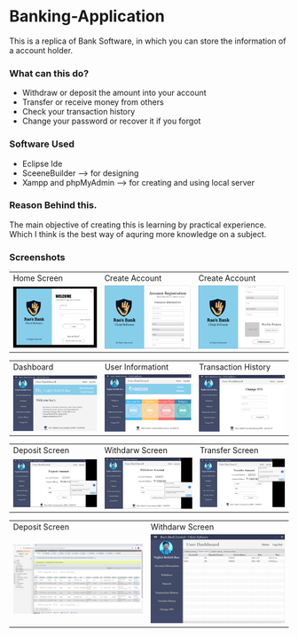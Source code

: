 # Banking-Application
This is a replica of Bank Software, in which you can store the information of a account holder.


### What can this do?
  - Withdraw or deposit the amount into your account
  - Transfer or receive money from others
  - Check your transaction history
  - Change your password or recover it if you forgot

### Software Used
  - Eclipse Ide
  - SceeneBuilder --> for designing
  - Xampp and phpMyAdmin --> for creating and using local server

### Reason Behind this.
The main objective of creating this is learning by practical experience. Which I think is the best way of aquring more knowledge on a subject. 

### Screenshots
<table>
  <tr>
    <td>Home Screen</td>
    <td>Create Account</td>
    <td>Create Account</td>
  </tr>
  <tr>
    <td><img src="ImageFiles/Home Page.png" width=300></td>
    <td><img src="ImageFiles/CreateAccount-1.png" width=300 ></td>
    <td><img src="ImageFiles/CreateAccount-2.png" width=300 ></td> 
  </tr>
 </table>
 
 <table>
  <tr>
    <td>Dashboard</td>
    <td>User Informationt</td>
    <td>Transaction History</td>
  </tr>
  <tr>
    <td><img src="ImageFiles/MainPage.png" width=300></td>
    <td><img src="ImageFiles/AccountInfo.png" width=300 ></td>
    <td><img src="ImageFiles/PasswordChangingPage.png" width=300 ></td> 
  </tr>
 </table>
 
 <table>
  <tr>
    <td>Deposit Screen</td>
    <td>Withdarw Screen</td>
    <td>Transfer Screen</td>
  </tr>
  <tr>
    <td><img src="ImageFiles/DepositPage.png" width=300></td>
    <td><img src="ImageFiles/WithdrawPage.png" width=300 ></td>
    <td><img src="ImageFiles/TransferPage.png" width=300 ></td> 
  </tr>
 </table>
 
  <table>
  <tr>
    <td>Deposit Screen</td>
    <td>Withdarw Screen</td>
  </tr>
  <tr>
    <td><img src="ImageFiles/Database.png" width=500></td>
    <td><img src="ImageFiles/TransactionPage.png" width=500 ></td>
  </tr>
 </table>
 
 
